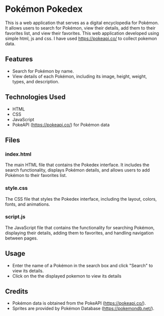# Pokémon Pokedex

This is a web application that serves as a digital encyclopedia for Pokémon. It allows users to search for Pokémon, view their details, add them to their favorites list, and view their favorites. 
This web application developed using simple html, js and css. I have used https://pokeapi.co/ to collect pokemon data.

## Features

- Search for Pokémon by name.
- View details of each Pokémon, including its image, height, weight, types, and description.
  

## Technologies Used

- HTML
- CSS
- JavaScript
- PokeAPI (https://pokeapi.co/) for Pokémon data
  

## Files

### index.html

The main HTML file that contains the Pokedex interface. It includes the search functionality, displays Pokémon details, and allows users to add Pokémon to their favorites list.

### style.css

The CSS file that styles the Pokedex interface, including the layout, colors, fonts, and animations.

### script.js

The JavaScript file that contains the functionality for searching Pokémon, displaying their details, adding them to favorites, and handling navigation between pages.

## Usage

- Enter the name of a Pokémon in the search box and click "Search" to view its details.
- Click on the the displayed pokemon to view its details 

## Credits

- Pokémon data is obtained from the PokeAPI (https://pokeapi.co/).
- Sprites are provided by Pokémon Database (https://pokemondb.net/).
